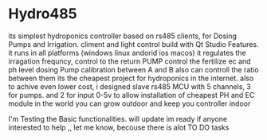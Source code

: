 # Hydro485
its simplest hydroponics controller based on rs485 clients, for Dosing Pumps and Irrigation. climent  and light control 
build with Qt Studio 
Features.
it runs in all platforms (windows linux andorid ios macos)
it regulates the irragation frequncy, control to the return PUMP 
control the fertilize ec and ph level
dosing Pump calibration between A and B  also can controll the ratio between them
its the cheapest project for hydroponics in the internet. 
also to achive even lower cost, i designed slave rs485 MCU with 5 channels, 3 for pumps. and 2 for input 0-5v to allow installation of cheapest PH and EC module in the world you can grow outdoor and keep you controller indoor

I'm Testing the Basic functionalities. will update im ready
if anyone interested to help ,, let me know, becouse there is alot TO DO tasks




